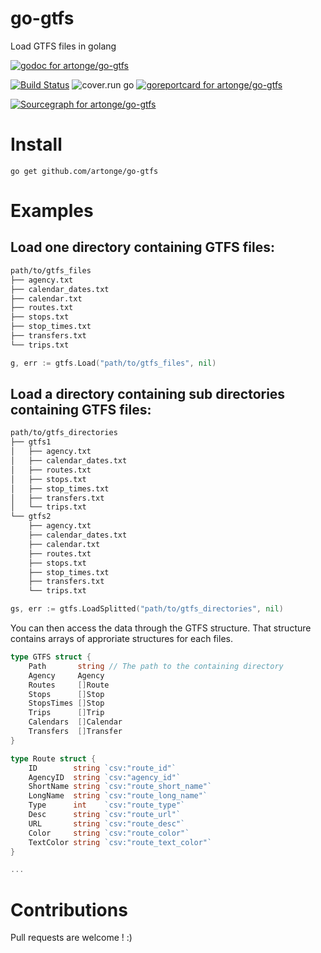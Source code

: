 # go-gtfs
Load GTFS files in golang

[![godoc for artonge/go-gtfs](https://godoc.org/github.com/artonge/go-gtfs?status.svg)](http://godoc.org/github.com/artonge/go-gtfs)

[![Build Status](https://travis-ci.org/artonge/go-gtfs.svg?branch=master)](https://travis-ci.org/artonge/go-gtfs)
![cover.run go](https://cover.run/go/github.com/artonge/go-gtfs.svg)
[![goreportcard for artonge/go-gtfs](https://goreportcard.com/badge/github.com/artonge/go-gtfs)](https://goreportcard.com/report/artonge/go-gtfs)

[![Sourcegraph for artonge/go-gtfs](https://sourcegraph.com/github.com/artonge/go-gtfs/-/badge.svg)](https://sourcegraph.com/github.com/artonge/go-gtfs?badge)

# Install
`go get github.com/artonge/go-gtfs`

# Examples
## Load one directory containing GTFS files:
```bash
path/to/gtfs_files
├── agency.txt
├── calendar_dates.txt
├── calendar.txt
├── routes.txt
├── stops.txt
├── stop_times.txt
├── transfers.txt
└── trips.txt
```
```go
g, err := gtfs.Load("path/to/gtfs_files", nil)
```

## Load a directory containing sub directories containing GTFS files:
```bash
path/to/gtfs_directories
├── gtfs1
│   ├── agency.txt
│   ├── calendar_dates.txt
│   ├── routes.txt
│   ├── stops.txt
│   ├── stop_times.txt
│   ├── transfers.txt
│   └── trips.txt
└── gtfs2
    ├── agency.txt
    ├── calendar_dates.txt
    ├── calendar.txt
    ├── routes.txt
    ├── stops.txt
    ├── stop_times.txt
    ├── transfers.txt
    └── trips.txt

```
```go
gs, err := gtfs.LoadSplitted("path/to/gtfs_directories", nil)
```

You can then access the data through the GTFS structure.
That structure contains arrays of approriate structures for each files.
```go
type GTFS struct {
	Path       string // The path to the containing directory
	Agency     Agency
	Routes     []Route
	Stops      []Stop
	StopsTimes []Stop
	Trips      []Trip
	Calendars  []Calendar
	Transfers  []Transfer
}

type Route struct {
	ID        string `csv:"route_id"`
	AgencyID  string `csv:"agency_id"`
	ShortName string `csv:"route_short_name"`
	LongName  string `csv:"route_long_name"`
	Type      int    `csv:"route_type"`
	Desc      string `csv:"route_url"`
	URL       string `csv:"route_desc"`
	Color     string `csv:"route_color"`
	TextColor string `csv:"route_text_color"`
}

...
```

# Contributions
Pull requests are welcome ! :)
